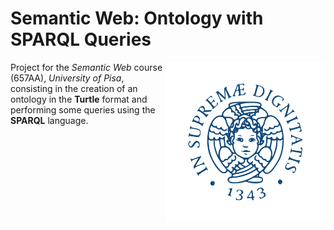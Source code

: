 # Semantic Web: Ontology with SPARQL Queries

<img src="utilities/unipi-logo.png" height="256" align="right"/>

Project for the <i>Semantic Web</i> course (657AA), <i>University of Pisa</i>, consisting in the creation of an ontology in the <b>Turtle</b> format and performing some queries using the <b>SPARQL</b> language.
